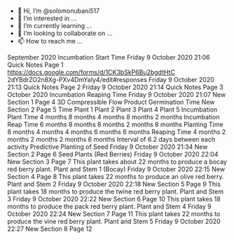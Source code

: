 - 👋 Hi, I’m @solomonubani517
- 👀 I’m interested in ...
- 🌱 I’m currently learning ...
- 💞️ I’m looking to collaborate on ...
- 📫 How to reach me ...

<!---
solomonubani517/solomonubani517 is a ✨ special ✨ repository because its `README.md` (this file) appears on your GitHub profile.
You can click the Preview link to take a look at your changes.
--->
September 2020
Incumbation Start Time
Friday 9 October 2020 21:06
 Quick Notes Page 1 
https://docs.google.com/forms/d/1CK3bSkP6Bu2bgdtHtC
2dYBdrZO2n8Xg-PXv4DmYaIy4/edit#responses
Friday 9 October 2020 21:13
 Quick Notes Page 2 
Friday 9 October 2020 21:14
 Quick Notes Page 3 
October 2020
Incumbation Reaping Time
Friday 9 October 2020 21:07
 New Section 1 Page 4 
3D Compressible Flow Product
Germination Time
 New Section 2 Page 5 
Time Plant 1 Plant 2 Plant 3 Plant 4 Plant 5
Incumbation Plant Time 4 months 8 months 4 months 8 months 2 months
Incumbation Reap Time 6 months 8 months 8 months 2 months 8 months
Planting Time 8 months 4 months 4 months 6 months 6 months
Reaping Time 4 months 2 months 2 months 2 months 6 months
Interval of 6.2 days between each activity
Predictive Planting of Seed
Friday 9 October 2020 21:34
 New Section 2 Page 6 
Seed Plants (Red Berries)
Friday 9 October 2020 22:04
 New Section 3 Page 7 
This plant takes about 22 months to produce a bocay red berry plant.
Plant and Stem 1 (Bocay)
Friday 9 October 2020 22:15
 New Section 4 Page 8 
This plant takes 22 months to produce an olive red berry.
Plant and Stem 2
Friday 9 October 2020 22:18
 New Section 5 Page 9 
This plant takes 18 months to produce the twine red berry plant.
Plant and Stem 3
Friday 9 October 2020 22:22
 New Section 6 Page 10 
This plant takes 18 months to produce the pack red berry plant.
Plant and Stem 4
Friday 9 October 2020 22:24
 New Section 7 Page 11 
This plant takes 22 months to produce the vine red berry plant.
Plant and Stem 5
Friday 9 October 2020 22:27
 New Section 8 Page 12 
